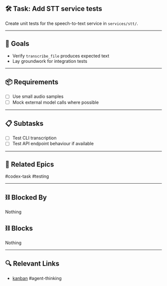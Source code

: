 ## 🛠️ Task: Add STT service tests

Create unit tests for the speech-to-text service in `services/stt/`.

---

## 🎯 Goals
- Verify `transcribe_file` produces expected text
- Lay groundwork for integration tests

---

## 📦 Requirements
- [ ] Use small audio samples
- [ ] Mock external model calls where possible

---

## 📋 Subtasks
- [ ] Test CLI transcription
- [ ] Test API endpoint behaviour if available

---

## 🔗 Related Epics
#codex-task #testing

---

## ⛓️ Blocked By
Nothing

## ⛓️ Blocks
Nothing

---

## 🔍 Relevant Links
- [kanban](../boards/kanban.md)
#agent-thinking
